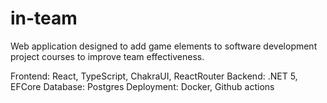 # in-team
Web application designed to add game elements to software development project courses to improve team effectiveness.

Frontend: React, TypeScript, ChakraUI, ReactRouter
Backend: .NET 5, EFCore
Database: Postgres
Deployment: Docker, Github actions

